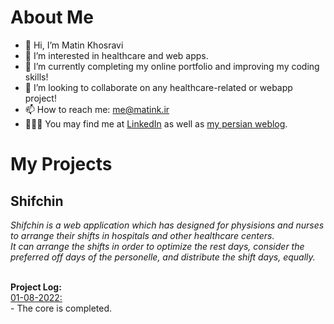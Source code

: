 <h1>About Me</h1>

- 👋 Hi, I’m Matin Khosravi
- 👀 I’m interested in healthcare and web apps.
- 🌱 I’m currently completing my online portfolio and improving my coding skills!
- 💞️ I’m looking to collaborate on any healthcare-related or webapp project!
- 📫 How to reach me: me@matink.ir
- 👨🏻‍💼 You may find me at <a href="https://www.linkedin.com/in/matin-khosravi-largani/">LinkedIn</a> as well as <a href="https://blog.matink.ir">my persian weblog</a>.

<h1>My Projects</h1>
<h2>Shifchin</h2>
<p><i>
Shifchin is a web application which has designed for physisions and nurses to arrange their shifts in hospitals and other healthcare centers.
<br>It can arrange the shifts in order to optimize the rest days, consider the preferred off days of the personelle, and distribute the shift days, equally.
</i></p>
<br><b>Project Log:</b>
<br><u>01-08-2022:</u>
<br>- The core is completed.

<!---
M4tinKhosravi/M4tinKhosravi is a ✨ special ✨ repository because its `README.md` (this file) appears on your GitHub profile.
You can click the Preview link to take a look at your changes.
--->
